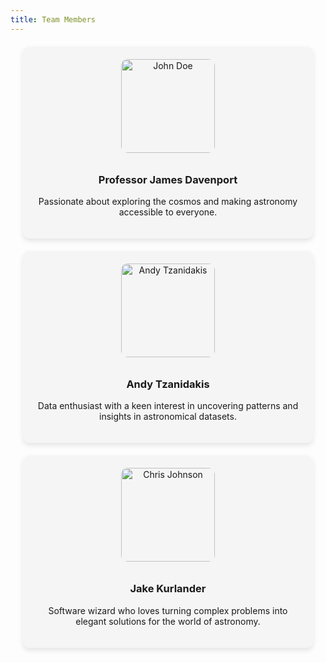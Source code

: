 ```yaml
---
title: Team Members
---
```


<style>
  .team-member {
    border-radius: 10px;
    box-shadow: 0 4px 8px rgba(0, 0, 0, 0.1);
    margin: 20px;
    padding: 20px;
    text-align: center;
    background-color: #f5f5f5;
  }

  .team-member img {
    border-radius: 10px; /* Maintain rounded corners */
    width: 150px;
    height: 150px; /* Set a fixed height to make images square */
    object-fit: cover; /* Maintain aspect ratio and cover the square */
    margin-bottom: 10px;
  }
</style>

<div class="team-member">
    <img src="https://example.com/path/to/img1.jpg" alt="John Doe">
    <h3>Professor James Davenport</h3>
    <p class="blurb">Passionate about exploring the cosmos and making astronomy accessible to everyone.</p>
</div>

<div class="team-member">
    <img src="https://astro.washington.edu/sites/astro/files/styles/portrait/public/profile-images/Screen%20Shot%202024-02-10%20at%201.33.38%20PM.png?itok=vND0FoAm" alt="Andy Tzanidakis">
    <h3>Andy Tzanidakis</h3>
    <p class="blurb">Data enthusiast with a keen interest in uncovering patterns and insights in astronomical datasets.</p>
</div>

<div class="team-member">
    <img src="https://example.com/path/to/img3.jpg" alt="Chris Johnson">
    <h3>Jake Kurlander</h3>
    <p class="blurb">Software wizard who loves turning complex problems into elegant solutions for the world of astronomy.</p>
</div>
